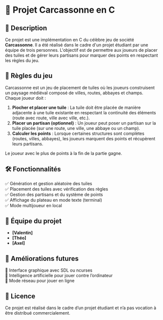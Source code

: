 # 🏰 Projet Carcassonne en C  

## 📌 Description  
Ce projet est une implémentation en C du célèbre jeu de société **Carcassonne**. Il a été réalisé dans le cadre d'un projet étudiant par une équipe de trois personnes. L'objectif est de permettre aux joueurs de placer des tuiles et de gérer leurs partisans pour marquer des points en respectant les règles du jeu.  

## 📜 Règles du jeu  
Carcassonne est un jeu de placement de tuiles où les joueurs construisent un paysage médiéval composé de villes, routes, abbayes et champs. Chaque joueur doit :  
1. **Piocher et placer une tuile** : La tuile doit être placée de manière adjacente à une tuile existante en respectant la continuité des éléments (route avec route, ville avec ville, etc.).  
2. **Placer un partisan (optionnel)** : Un joueur peut poser un partisan sur la tuile placée (sur une route, une ville, une abbaye ou un champ).  
3. **Calculer les points** : Lorsque certaines structures sont complètes (routes, villes, abbayes), les joueurs marquent des points et récupèrent leurs partisans.  

Le joueur avec le plus de points à la fin de la partie gagne.  

## 🛠️ Fonctionnalités  
✅ Génération et gestion aléatoire des tuiles  
✅ Placement des tuiles avec vérification des règles  
✅ Gestion des partisans et du système de points  
✅ Affichage du plateau en mode texte (terminal)  
✅ Mode multijoueur en local  

## 👥 Équipe du projet  
- **[Valentin]**  
- **[Théo]**  
- **[Axel]**  

## 🚀 Améliorations futures  
🔹 Interface graphique avec SDL ou ncurses  
🔹 Intelligence artificielle pour jouer contre l’ordinateur  
🔹 Mode réseau pour jouer en ligne  

## 📜 Licence  
Ce projet est réalisé dans le cadre d’un projet étudiant et n’a pas vocation à être distribué commercialement.  
